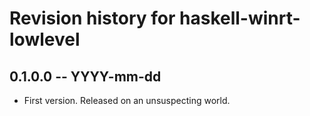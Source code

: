 # Revision history for haskell-winrt-lowlevel

## 0.1.0.0 -- YYYY-mm-dd

* First version. Released on an unsuspecting world.
